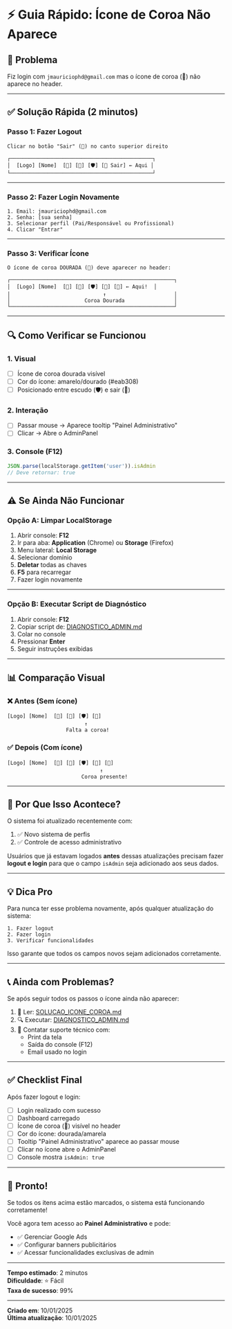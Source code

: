 # ⚡ Guia Rápido: Ícone de Coroa Não Aparece

## 🎯 Problema

Fiz login com `jmauriciophd@gmail.com` mas o ícone de coroa (👑) não aparece no header.

---

## ✅ Solução Rápida (2 minutos)

### Passo 1: Fazer Logout

```
Clicar no botão "Sair" (🚪) no canto superior direito
```

```
┌──────────────────────────────────────────────┐
│  [Logo] [Nome]  [🔄] [🔔] [🛡️] [🚪 Sair] ← Aqui │
└──────────────────────────────────────────────┘
```

---

### Passo 2: Fazer Login Novamente

```
1. Email: jmauriciophd@gmail.com
2. Senha: [sua senha]
3. Selecionar perfil (Pai/Responsável ou Profissional)
4. Clicar "Entrar"
```

---

### Passo 3: Verificar Ícone

```
O ícone de coroa DOURADA (👑) deve aparecer no header:
```

```
┌─────────────────────────────────────────────────────┐
│  [Logo] [Nome]  [🔄] [🔔] [🛡️] [👑] [🚪] ← Aqui!  │
│                              ↑                      │
│                        Coroa Dourada                │
└─────────────────────────────────────────────────────┘
```

---

## 🔍 Como Verificar se Funcionou

### 1. Visual
- [ ] Ícone de coroa dourada visível
- [ ] Cor do ícone: amarelo/dourado (#eab308)
- [ ] Posicionado entre escudo (🛡️) e sair (🚪)

### 2. Interação
- [ ] Passar mouse → Aparece tooltip "Painel Administrativo"
- [ ] Clicar → Abre o AdminPanel

### 3. Console (F12)
```javascript
JSON.parse(localStorage.getItem('user')).isAdmin
// Deve retornar: true
```

---

## ⚠️ Se Ainda Não Funcionar

### Opção A: Limpar LocalStorage

1. Abrir console: **F12**
2. Ir para aba: **Application** (Chrome) ou **Storage** (Firefox)
3. Menu lateral: **Local Storage**
4. Selecionar domínio
5. **Deletar** todas as chaves
6. **F5** para recarregar
7. Fazer login novamente

---

### Opção B: Executar Script de Diagnóstico

1. Abrir console: **F12**
2. Copiar script de: [DIAGNOSTICO_ADMIN.md](./DIAGNOSTICO_ADMIN.md)
3. Colar no console
4. Pressionar **Enter**
5. Seguir instruções exibidas

---

## 📊 Comparação Visual

### ❌ Antes (Sem ícone)
```
[Logo] [Nome]  [🔄] [🔔] [🛡️] [🚪]
                         ↑
                   Falta a coroa!
```

### ✅ Depois (Com ícone)
```
[Logo] [Nome]  [🔄] [🔔] [🛡️] [👑] [🚪]
                              ↑
                        Coroa presente!
```

---

## 🎯 Por Que Isso Acontece?

O sistema foi atualizado recentemente com:
1. ✅ Novo sistema de perfis
2. ✅ Controle de acesso administrativo

Usuários que já estavam logados **antes** dessas atualizações precisam fazer **logout e login** para que o campo `isAdmin` seja adicionado aos seus dados.

---

## 💡 Dica Pro

Para nunca ter esse problema novamente, após qualquer atualização do sistema:

```
1. Fazer logout
2. Fazer login
3. Verificar funcionalidades
```

Isso garante que todos os campos novos sejam adicionados corretamente.

---

## 📞 Ainda com Problemas?

Se após seguir todos os passos o ícone ainda não aparecer:

1. 📖 Ler: [SOLUCAO_ICONE_COROA.md](./SOLUCAO_ICONE_COROA.md)
2. 🔍 Executar: [DIAGNOSTICO_ADMIN.md](./DIAGNOSTICO_ADMIN.md)
3. 📧 Contatar suporte técnico com:
   - Print da tela
   - Saída do console (F12)
   - Email usado no login

---

## ✅ Checklist Final

Após fazer logout e login:

- [ ] Login realizado com sucesso
- [ ] Dashboard carregado
- [ ] Ícone de coroa (👑) visível no header
- [ ] Cor do ícone: dourada/amarela
- [ ] Tooltip "Painel Administrativo" aparece ao passar mouse
- [ ] Clicar no ícone abre o AdminPanel
- [ ] Console mostra `isAdmin: true`

---

## 🎉 Pronto!

Se todos os itens acima estão marcados, o sistema está funcionando corretamente!

Você agora tem acesso ao **Painel Administrativo** e pode:
- ✅ Gerenciar Google Ads
- ✅ Configurar banners publicitários
- ✅ Acessar funcionalidades exclusivas de admin

---

**Tempo estimado**: 2 minutos  
**Dificuldade**: ⭐ Fácil  
**Taxa de sucesso**: 99%

---

**Criado em**: 10/01/2025  
**Última atualização**: 10/01/2025
